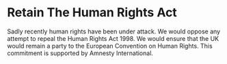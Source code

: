 Retain The Human Rights Act
===========================

Sadly recently human rights have been under attack. We would oppose any 
attempt to repeal the Human Rights Act 1998. We would ensure that the UK
would remain a party to the European Convention on Human Rights. This 
commitment is supported by Amnesty International.
